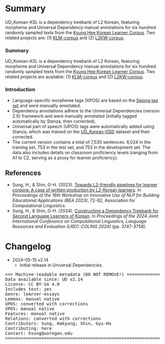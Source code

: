 # Summary

UD_Korean-KSL is a dependency treebank of L2 Korean, featuring morpheme and Universal Dependency manual annotations for six hundred randomly sampled texts from the [Kyung Hee Korean Learner Corpus](https://github.com/jungyeul/korean-learner-corpus). Two related projects are: (1) [KLM-corpus](https://github.com/NLPxL2Korean/KLM-corpus) and (2) [L2KW-corpus](https://github.com/NLPxL2Korean/L2KW-corpus).

### Summary

UD_Korean-KSL is a dependency treebank of L2 Korean, featuring morpheme and Universal Dependency manual annotations for six hundred randomly sampled texts from the [Kyung Hee Korean Learner Corpus](https://github.com/jungyeul/korean-learner-corpus). Two related projects are available: (1) [KLM-corpus](https://github.com/NLPxL2Korean/KLM-corpus) and (2) [L2KW-corpus](https://github.com/NLPxL2Korean/L2KW-corpus).

### Introduction

- Language-specific morpheme tags (XPOS) are based on the [Sejong tag set](https://github.com/NLPxL2Korean/L2KW-corpus) and were manually annotated.
- Dependency annotations adhere to the Universal Dependencies (version 2.0) framework and were manually annotated (initially tagged automatically by Stanza, then corrected).
- Universal part of speech (UPOS) tags were automatically added using Stanza, which was trained on the [UD_Korean-GSD](https://github.com/UniversalDependencies/UD_Korean-GSD) dataset and then corrected.
- The current version contains a total of 7,530 sentences: 6,024 in the training set, 753 in the test set, and 753 in the development set. The data also includes details on classroom proficiency levels (ranging from A1 to C2, serving as a proxy for learner proficiency).

## References

- Sung, H., & Shin, G-H. (2023). [Towards L2-friendly pipelines for learner corpora: A case of written production by L2-Korean learners](https://aclanthology.org/2023.bea-1.6/). In *Proceedings of the 18th Workshop on Innovative Use of NLP for Building Educational Applications (BEA 2023)*, 72-82, Association for Computational Linguistics. 
- Sung, H., & Shin, G-H. (2024). [Constructing a Dependency Treebank for Second Language Learners of Korean](https://aclanthology.org/2024.lrec-main.332/). In *Proceedings of the 2024 Joint International Conference on Computational Linguistics, Language Resources and Evaluation (LREC-COLING 2024)* (pp. 3747-3758).

# Changelog

* 2024-05-15 v2.14
  * Initial release in Universal Dependencies.

<pre>
=== Machine-readable metadata (DO NOT REMOVE!) ================================
Data available since: UD v2.14
License: CC BY-SA 4.0
Includes text: yes
Genre: learner-essays
Lemmas: manual native
UPOS: converted with corrections
XPOS: manual native
Features: manual native
Relations: converted with corrections
Contributors: Sung, Hakyung; Shin, Gyu-Ho
Contributing: here
Contact: hsung@uoregon.edu
===============================================================================
</pre>
